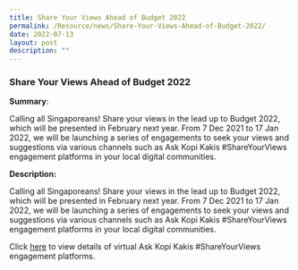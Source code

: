 ```yaml
---
title: Share Your Views Ahead of Budget 2022
permalink: /Resource/news/Share-Your-Views-Ahead-of-Budget-2022/
date: 2022-07-13
layout: post
description: ""
---
```

### Share Your Views Ahead of Budget 2022 

**Summary**: 

Calling all Singaporeans! Share your views in the lead up to Budget 2022, which will be presented in February next year. From 7 Dec 2021 to 17 Jan 2022, we will be launching a series of engagements to seek your views and suggestions via various channels such as Ask Kopi Kakis #ShareYourViews engagement platforms in your local digital communities. 

**Description:**

Calling all Singaporeans! Share your views in the lead up to Budget 2022, which will be presented in February next year. From 7 Dec 2021 to 17 Jan 2022, we will be launching a series of engagements to seek your views and suggestions via various channels such as Ask Kopi Kakis #ShareYourViews engagement platforms in your local digital communities. 

Click [here](/files/NewsRoom/Share-Your-Views-Ahead-of-Budget-2022.pdf) to view details of virtual Ask Kopi Kakis #ShareYourViews engagement platforms.